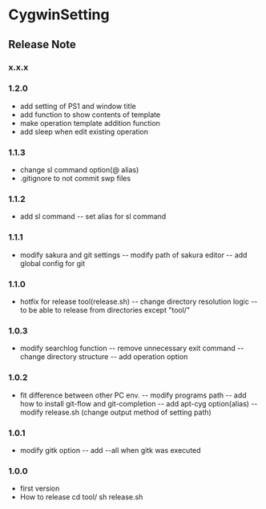 CygwinSetting
========================================

Release Note
----------------------------------------

### x.x.x

### 1.2.0
- add setting of PS1 and window title
- add function to show contents of template
- make operation template addition function
- add sleep when edit existing operation

### 1.1.3
- change sl command option(@ alias)
- .gitignore to not commit swp files

### 1.1.2
- add sl command
-- set alias for sl command

### 1.1.1
- modify sakura and git settings
-- modify path of sakura editor
-- add global config for git

### 1.1.0
- hotfix for release tool(release.sh)
-- change directory resolution logic
-- to be able to release from directories except "tool/"

### 1.0.3
- modify searchlog function
-- remove unnecessary exit command
-- change directory structure
-- add operation option

### 1.0.2

- fit difference between other PC env.
-- modify programs path
-- add how to install git-flow and git-completion
-- add apt-cyg option(alias)
-- modify release.sh (change output method of setting path)

### 1.0.1

- modify gitk option
-- add --all when gitk was executed

### 1.0.0

- first version
- How to release
    cd tool/
    sh release.sh <setting name> <dir name for detail setting> 

